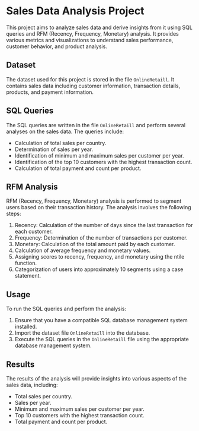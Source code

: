 # Sales Data Analysis Project

This project aims to analyze sales data and derive insights from it using SQL queries and RFM (Recency, Frequency, Monetary) analysis. It provides various metrics and visualizations to understand sales performance, customer behavior, and product analysis.

## Dataset

The dataset used for this project is stored in the file `OnlineRetaill`. It contains sales data including customer information, transaction details, products, and payment information.

## SQL Queries

The SQL queries are written in the file `OnlineRetaill` and perform several analyses on the sales data. The queries include:

- Calculation of total sales per country.
- Determination of sales per year.
- Identification of minimum and maximum sales per customer per year.
- Identification of the top 10 customers with the highest transaction count.
- Calculation of total payment and count per product.

## RFM Analysis

RFM (Recency, Frequency, Monetary) analysis is performed to segment users based on their transaction history. The analysis involves the following steps:

1. Recency: Calculation of the number of days since the last transaction for each customer.
2. Frequency: Determination of the number of transactions per customer.
3. Monetary: Calculation of the total amount paid by each customer.
4. Calculation of average frequency and monetary values.
5. Assigning scores to recency, frequency, and monetary using the ntile function.
6. Categorization of users into approximately 10 segments using a case statement.

## Usage

To run the SQL queries and perform the analysis:

1. Ensure that you have a compatible SQL database management system installed.
2. Import the dataset file `OnlineRetaill` into the database.
3. Execute the SQL queries in the `OnlineRetaill` file using the appropriate database management system.

## Results

The results of the analysis will provide insights into various aspects of the sales data, including:

- Total sales per country.
- Sales per year.
- Minimum and maximum sales per customer per year.
- Top 10 customers with the highest transaction count.
- Total payment and count per product.
